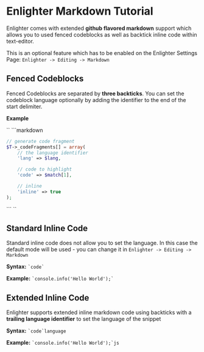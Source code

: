 Enlighter Markdown Tutorial
=====================================

Enlighter comes with extended **github flavored markdown** support which allows you to used fenced codeblocks as well as backtick inline code within text-editor.

This is an optional feature which has to be enabled on the Enlighter Settings Page: `Enlighter -> Editing -> Markdown`


Fenced Codeblocks
-------------------------------------

Fenced Codeblocks are separated by **three backticks**. You can set the codeblock language optionally by adding the identifier to the end of the start delimiter.

**Example**

`` ```markdown

```php
// generate code fragment
$T->_codeFragments[] = array(
    // the language identifier
    'lang' => $lang,

    // code to highlight
    'code' => $match[1],

    // inline
    'inline' => true
);
```

``` ``

Standard Inline Code
-------------------------------------

Standard inline code does not allow you to set the language. In this case the default mode will be used - you can change it in `Enlighter -> Editing -> Markdown`

**Syntax:** `` `code` ``

**Example:** `` `console.info('Hello World');` ``

Extended Inline Code
-------------------------------------

Enlighter supports extended inline markdown code using backticks with a **trailing language identifier** to set the language of the snippet

**Syntax:** `` `code`language ``

**Example:** `` `console.info('Hello World');`js ``
